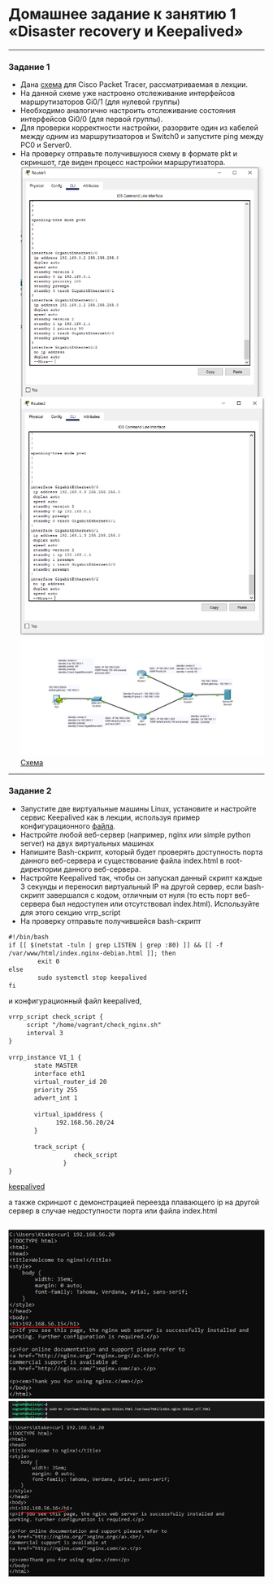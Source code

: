 # Домашнее задание к занятию 1 «Disaster recovery и Keepalived»

---

### Задание 1
- Дана [схема](1/hsrp_advanced.pkt) для Cisco Packet Tracer, рассматриваемая в лекции.
- На данной схеме уже настроено отслеживание интерфейсов маршрутизаторов Gi0/1 (для нулевой группы)
- Необходимо аналогично настроить отслеживание состояния интерфейсов Gi0/0 (для первой группы).
- Для проверки корректности настройки, разорвите один из кабелей между одним из маршрутизаторов и Switch0 и запустите ping между PC0 и Server0.
- На проверку отправьте получившуюся схему в формате pkt и скриншот, где виден процесс настройки маршрутизатора.
![alt text](images/Снимок5.PNG)
![alt text](images/Снимок6.PNG)
![alt text](images/Снимок7.PNG)
[Схема](hsrp_advanced_1.pkt)

------


### Задание 2
- Запустите две виртуальные машины Linux, установите и настройте сервис Keepalived как в лекции, используя пример конфигурационного [файла](1/keepalived-simple.conf).
- Настройте любой веб-сервер (например, nginx или simple python server) на двух виртуальных машинах
- Напишите Bash-скрипт, который будет проверять доступность порта данного веб-сервера и существование файла index.html в root-директории данного веб-сервера.
- Настройте Keepalived так, чтобы он запускал данный скрипт каждые 3 секунды и переносил виртуальный IP на другой сервер, если bash-скрипт завершался с кодом, отличным от нуля (то есть порт веб-сервера был недоступен или отсутствовал index.html). Используйте для этого секцию vrrp_script
- На проверку отправьте получившейся bash-скрипт

```
#!/bin/bash
if [[ $(netstat -tuln | grep LISTEN | grep :80) ]] && [[ -f /var/www/html/index.nginx-debian.html ]]; then
        exit 0
else
        sudo systemctl stop keepalived
fi
```

 и конфигурационный файл keepalived,
 ```
vrrp_script check_script {
      script "/home/vagrant/check_nginx.sh"
      interval 3
}

vrrp_instance VI_1 {
        state MASTER
        interface eth1
        virtual_router_id 20
        priority 255
        advert_int 1

        virtual_ipaddress {
              192.168.56.20/24
        }

        track_script {
                   check_script
                }
}
 ```
 [keepalived](keepalived.conf)

  а также скриншот с демонстрацией переезда плавающего ip на другой сервер в случае недоступности порта или файла index.html
  
![alt text](images/Снимок8.PNG)
![alt text](images/Снимок9.PNG)
![alt text](images/Снимок10.PNG)
------